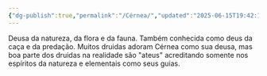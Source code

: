 ```yaml
---
{"dg-publish":true,"permalink":"/Cérnea/","updated":"2025-06-15T19:42:17.376-03:00"}
---
```


Deusa da natureza, da flora e da fauna. Também conhecida como deus da caça e da predação. Muitos druidas adoram Cérnea como sua deusa, mas boa parte dos druidas na realidade são "ateus" acreditando somente nos espíritos da natureza e elementais como seus guias.